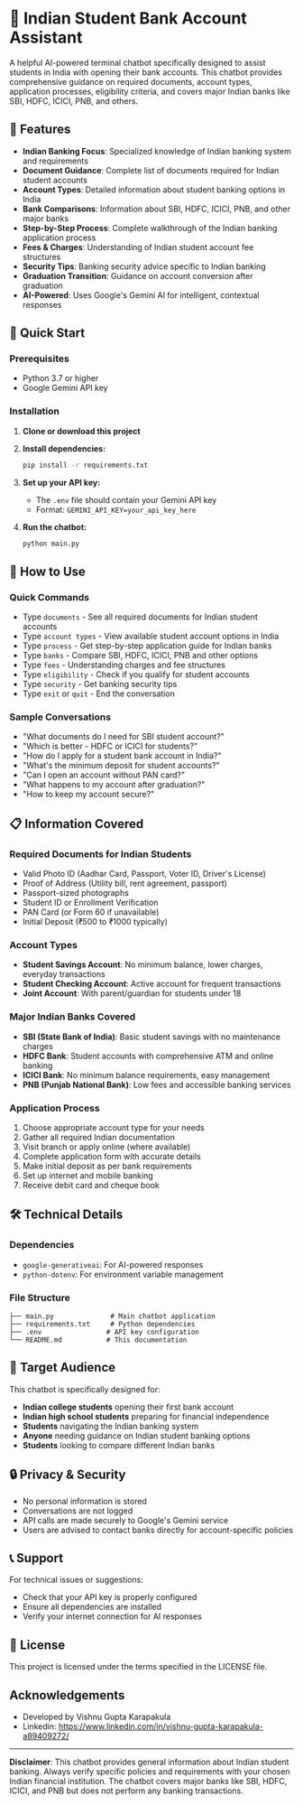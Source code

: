 # 🏦 Indian Student Bank Account Assistant

A helpful AI-powered terminal chatbot specifically designed to assist students in India with opening their bank accounts. This chatbot provides comprehensive guidance on required documents, account types, application processes, eligibility criteria, and covers major Indian banks like SBI, HDFC, ICICI, PNB, and others.

## 🌟 Features

- **Indian Banking Focus**: Specialized knowledge of Indian banking system and requirements
- **Document Guidance**: Complete list of documents required for Indian student accounts
- **Account Types**: Detailed information about student banking options in India
- **Bank Comparisons**: Information about SBI, HDFC, ICICI, PNB, and other major banks
- **Step-by-Step Process**: Complete walkthrough of the Indian banking application process
- **Fees & Charges**: Understanding of Indian student account fee structures
- **Security Tips**: Banking security advice specific to Indian banking
- **Graduation Transition**: Guidance on account conversion after graduation
- **AI-Powered**: Uses Google's Gemini AI for intelligent, contextual responses

## 🚀 Quick Start

### Prerequisites
- Python 3.7 or higher
- Google Gemini API key

### Installation

1. **Clone or download this project**

2. **Install dependencies:**
   ```bash
   pip install -r requirements.txt
   ```

3. **Set up your API key:**
   - The `.env` file should contain your Gemini API key
   - Format: `GEMINI_API_KEY=your_api_key_here`

4. **Run the chatbot:**
   ```bash
   python main.py
   ```

## 💬 How to Use

### Quick Commands
- Type `documents` - See all required documents for Indian student accounts
- Type `account types` - View available student account options in India
- Type `process` - Get step-by-step application guide for Indian banks
- Type `banks` - Compare SBI, HDFC, ICICI, PNB and other options
- Type `fees` - Understanding charges and fee structures
- Type `eligibility` - Check if you qualify for student accounts
- Type `security` - Get banking security tips
- Type `exit` or `quit` - End the conversation

### Sample Conversations
- "What documents do I need for SBI student account?"
- "Which is better - HDFC or ICICI for students?"
- "How do I apply for a student bank account in India?"
- "What's the minimum deposit for student accounts?"
- "Can I open an account without PAN card?"
- "What happens to my account after graduation?"
- "How to keep my account secure?"

## 📋 Information Covered

### Required Documents for Indian Students
- Valid Photo ID (Aadhar Card, Passport, Voter ID, Driver's License)
- Proof of Address (Utility bill, rent agreement, passport)
- Passport-sized photographs
- Student ID or Enrollment Verification
- PAN Card (or Form 60 if unavailable)
- Initial Deposit (₹500 to ₹1000 typically)

### Account Types
- **Student Savings Account**: No minimum balance, lower charges, everyday transactions
- **Student Checking Account**: Active account for frequent transactions
- **Joint Account**: With parent/guardian for students under 18

### Major Indian Banks Covered
- **SBI (State Bank of India)**: Basic student savings with no maintenance charges
- **HDFC Bank**: Student accounts with comprehensive ATM and online banking
- **ICICI Bank**: No minimum balance requirements, easy management
- **PNB (Punjab National Bank)**: Low fees and accessible banking services

### Application Process
1. Choose appropriate account type for your needs
2. Gather all required Indian documentation
3. Visit branch or apply online (where available)
4. Complete application form with accurate details
5. Make initial deposit as per bank requirements
6. Set up internet and mobile banking
7. Receive debit card and cheque book

## 🛠 Technical Details

### Dependencies
- `google-generativeai`: For AI-powered responses
- `python-dotenv`: For environment variable management

### File Structure
```
├── main.py              # Main chatbot application
├── requirements.txt     # Python dependencies
├── .env                # API key configuration
└── README.md           # This documentation
```

## 🎯 Target Audience

This chatbot is specifically designed for:
- **Indian college students** opening their first bank account
- **Indian high school students** preparing for financial independence
- **Students** navigating the Indian banking system
- **Anyone** needing guidance on Indian student banking options
- **Students** looking to compare different Indian banks

## 🔒 Privacy & Security

- No personal information is stored
- Conversations are not logged
- API calls are made securely to Google's Gemini service
- Users are advised to contact banks directly for account-specific policies

## 📞 Support

For technical issues or suggestions:
- Check that your API key is properly configured
- Ensure all dependencies are installed
- Verify your internet connection for AI responses

## 📄 License

This project is licensed under the terms specified in the LICENSE file.

## Acknowledgements


-   Developed by Vishnu Gupta Karapakula
-   Linkedin: https://www.linkedin.com/in/vishnu-gupta-karapakula-a89409272/

---


**Disclaimer**: This chatbot provides general information about Indian student banking. Always verify specific policies and requirements with your chosen Indian financial institution. The chatbot covers major banks like SBI, HDFC, ICICI, and PNB but does not perform any banking transactions.
